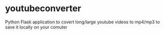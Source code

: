 # youtubeconverter

Python Flask application to covert long/large youtube videos to mp4/mp3 to save it locally on your comuter
